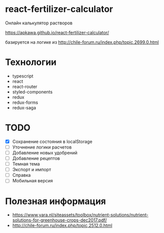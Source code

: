 # react-fertilizer-calculator

Онлайн калькулятор растворов

https://apkawa.github.io/react-fertilizer-calculator/


базируется на логике из http://chile-forum.ru/index.php/topic,2699.0.html

# Технологии

* typescript
* react
* react-router
* styled-components
* redux
* redux-forms
* redux-saga


# TODO

* [x] Сохранение состояния в localStorage
* [ ] Уточнение логики расчетов
* [ ] Добавление новых удобрений
* [ ] Добавление рецептов
* [ ] Темная тема
* [ ] Экспорт и импорт
* [ ] Справка
* [ ] Мобильная версия

# Полезная информация

* https://www.yara.nl/siteassets/toolbox/nutrient-solutions/nutrient-solutions-for-greenhouse-crops-dec2017.pdf/
* http://chile-forum.ru/index.php/topic,2512.0.html
